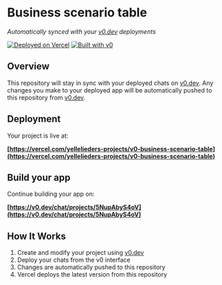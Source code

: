 # Business scenario table

*Automatically synced with your [v0.dev](https://v0.dev) deployments*

[![Deployed on Vercel](https://img.shields.io/badge/Deployed%20on-Vercel-black?style=for-the-badge&logo=vercel)](https://vercel.com/yellelieders-projects/v0-business-scenario-table)
[![Built with v0](https://img.shields.io/badge/Built%20with-v0.dev-black?style=for-the-badge)](https://v0.dev/chat/projects/5NupAbyS4oV)

## Overview

This repository will stay in sync with your deployed chats on [v0.dev](https://v0.dev).
Any changes you make to your deployed app will be automatically pushed to this repository from [v0.dev](https://v0.dev).

## Deployment

Your project is live at:

**[https://vercel.com/yellelieders-projects/v0-business-scenario-table](https://vercel.com/yellelieders-projects/v0-business-scenario-table)**

## Build your app

Continue building your app on:

**[https://v0.dev/chat/projects/5NupAbyS4oV](https://v0.dev/chat/projects/5NupAbyS4oV)**

## How It Works

1. Create and modify your project using [v0.dev](https://v0.dev)
2. Deploy your chats from the v0 interface
3. Changes are automatically pushed to this repository
4. Vercel deploys the latest version from this repository